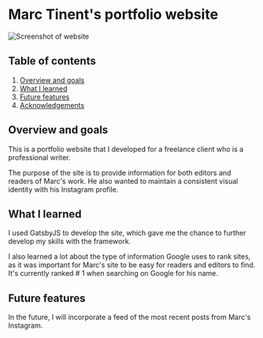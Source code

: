 # Marc Tinent's portfolio website

![Screenshot of website](https://user-images.githubusercontent.com/86239914/164006052-23eca467-a7df-495c-9aa8-10c83c8fd7ff.png)

## Table of contents
1. [Overview and goals](#overview-and-goals)
2. [What I learned](#what-i-learned)
3. [Future features](#future-features)
4. [Acknowledgements](#acknowledgements)

## Overview and goals
This is a portfolio website that I developed for a freelance client who is a professional writer. 

The purpose of the site is to provide information for both editors and readers of Marc's work. He also wanted to maintain a consistent visual identity with his Instagram profile. 

## What I learned
I used GatsbyJS to develop the site, which gave me the chance to further develop my skills with the framework. 

I also learned a lot about the type of information Google uses to rank sites, as it was important for Marc's site to be easy for readers and editors to find. It's currently ranked # 1 when searching on Google for his name.

## Future features
In the future, I will incorporate a feed of the most recent posts from Marc's Instagram. 
